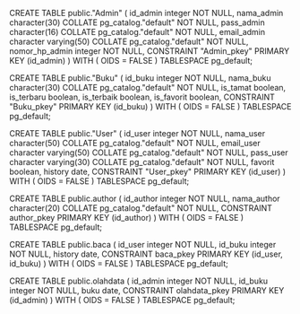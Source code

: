 CREATE TABLE public."Admin"
(
    id_admin integer NOT NULL,
    nama_admin character(30) COLLATE pg_catalog."default" NOT NULL,
    pass_admin character(16) COLLATE pg_catalog."default" NOT NULL,
    email_admin character varying(50) COLLATE pg_catalog."default" NOT NULL,
    nomor_hp_admin integer NOT NULL,
    CONSTRAINT "Admin_pkey" PRIMARY KEY (id_admin)
)
WITH (
    OIDS = FALSE
)
TABLESPACE pg_default;

CREATE TABLE public."Buku"
(
    id_buku integer NOT NULL,
    nama_buku character(30) COLLATE pg_catalog."default" NOT NULL,
    is_tamat boolean,
    is_terbaru boolean,
    is_terbaik boolean,
    is_favorit boolean,
    CONSTRAINT "Buku_pkey" PRIMARY KEY (id_buku)
)
WITH (
    OIDS = FALSE
)
TABLESPACE pg_default;

CREATE TABLE public."User"
(
    id_user integer NOT NULL,
    nama_user character(50) COLLATE pg_catalog."default" NOT NULL,
    email_user character varying(50) COLLATE pg_catalog."default" NOT NULL,
    pass_user character varying(30) COLLATE pg_catalog."default" NOT NULL,
    favorit boolean,
    history date,
    CONSTRAINT "User_pkey" PRIMARY KEY (id_user)
)
WITH (
    OIDS = FALSE
)
TABLESPACE pg_default;

CREATE TABLE public.author
(
    id_author integer NOT NULL,
    nama_author character(20) COLLATE pg_catalog."default" NOT NULL,
    CONSTRAINT author_pkey PRIMARY KEY (id_author)
)
WITH (
    OIDS = FALSE
)
TABLESPACE pg_default;


CREATE TABLE public.baca
(
    id_user integer NOT NULL,
    id_buku integer NOT NULL,
    history date,
    CONSTRAINT baca_pkey PRIMARY KEY (id_user, id_buku)
)
WITH (
    OIDS = FALSE
)
TABLESPACE pg_default;

CREATE TABLE public.olahdata
(
    id_admin integer NOT NULL,
    id_buku integer NOT NULL,
    buku date,
    CONSTRAINT olahdata_pkey PRIMARY KEY (id_admin)
)
WITH (
    OIDS = FALSE
)
TABLESPACE pg_default;
